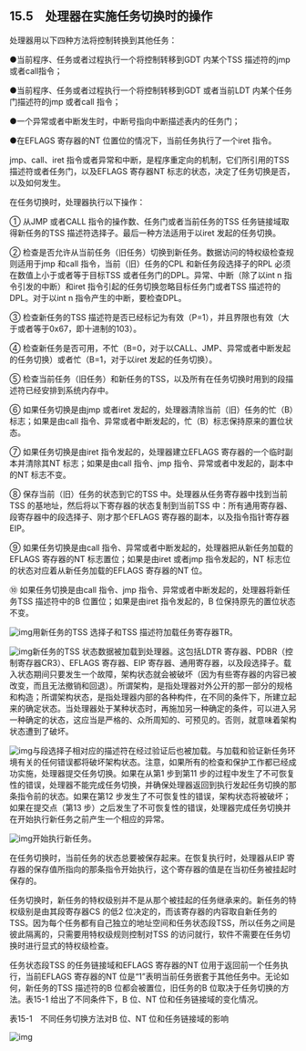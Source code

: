    

## 15.5　处理器在实施任务切换时的操作

处理器用以下四种方法将控制转换到其他任务：

●当前程序、任务或者过程执行一个将控制转移到GDT 内某个TSS 描述符的jmp 或者call指令；

●当前程序、任务或者过程执行一个将控制转移到GDT 或者当前LDT 内某个任务门描述符的jmp 或者call 指令；

●一个异常或者中断发生时，中断号指向中断描述表内的任务门；

●在EFLAGS 寄存器的NT 位置位的情况下，当前任务执行了一个iret 指令。

jmp、call、iret 指令或者异常和中断，是程序重定向的机制，它们所引用的TSS 描述符或者任务门，以及EFLAGS 寄存器NT 标志的状态，决定了任务切换是否，以及如何发生。

在任务切换时，处理器执行以下操作：

① 从JMP 或者CALL 指令的操作数、任务门或者当前任务的TSS 任务链接域取得新任务的TSS 描述符选择子。最后一种方法适用于以iret 发起的任务切换。

② 检查是否允许从当前任务（旧任务）切换到新任务。数据访问的特权级检查规则适用于jmp 和call 指令，当前（旧）任务的CPL 和新任务段选择子的RPL 必须在数值上小于或者等于目标TSS 或者任务门的DPL。异常、中断（除了以int n 指令引发的中断）和iret 指令引起的任务切换忽略目标任务门或者TSS 描述符的DPL。对于以int n 指令产生的中断，要检查DPL。

③ 检查新任务的TSS 描述符是否已经标记为有效（P=1），并且界限也有效（大于或者等于0x67，即十进制的103）。

④ 检查新任务是否可用，不忙（B=0，对于以CALL、JMP、异常或者中断发起的任务切换）或者忙（B=1，对于以iret 发起的任务切换）。

⑤ 检查当前任务（旧任务）和新任务的TSS，以及所有在任务切换时用到的段描述符已经安排到系统内存中。

⑥ 如果任务切换是由jmp 或者iret 发起的，处理器清除当前（旧）任务的忙（B）标志；如果是由call 指令、异常或者中断发起的，忙（B）标志保持原来的置位状态。

⑦ 如果任务切换是由iret 指令发起的，处理器建立EFLAGS 寄存器的一个临时副本并清除其NT 标志；如果是由call 指令、jmp 指令、异常或者中发起的，副本中的NT 标志不变。

⑧ 保存当前（旧）任务的状态到它的TSS 中。处理器从任务寄存器中找到当前TSS 的基地址，然后将以下寄存器的状态复制到当前TSS 中：所有通用寄存器、段寄存器中的段选择子、刚才那个EFLAGS 寄存器的副本，以及指令指针寄存器EIP。

⑨ 如果任务切换是由call 指令、异常或者中断发起的，处理器把从新任务加载的EFLAGS 寄存器的NT 标志置位；如果是由iret 或者jmp 指令发起的，NT 标志位的状态对应着从新任务加载的EFLAGS 寄存器的NT 位。

⑩ 如果任务切换是由call 指令、jmp 指令、异常或者中断发起的，处理器将新任务TSS 描述符中的B 位置位；如果是由iret 指令发起的，B 位保持原先的置位状态不变。

![img](../0-Assets/Epubook/x86汇编语言从实模式到保护模式_李忠_等_Z_Library/images/00664.jpeg)用新任务的TSS 选择子和TSS 描述符加载任务寄存器TR。

![img](../0-Assets/Epubook/x86汇编语言从实模式到保护模式_李忠_等_Z_Library/images/00665.jpeg)新任务的TSS 状态数据被加载到处理器。这包括LDTR 寄存器、PDBR（控制寄存器CR3）、EFLAGS 寄存器、EIP 寄存器、通用寄存器，以及段选择子。载入状态期间只要发生一个故障，架构状态就会被破坏（因为有些寄存器的内容已被改变，而且无法撤销和回退）。所谓架构，是指处理器对外公开的那一部分的规格和构造；所谓架构状态，是指处理器内部的各种构件，在不同的条件下，所建立起来的确定状态。当处理器处于某种状态时，再施加另一种确定的条件，可以进入另一种确定的状态，这应当是严格的、众所周知的、可预见的。否则，就意味着架构状态遭到了破坏。

![img](../0-Assets/Epubook/x86汇编语言从实模式到保护模式_李忠_等_Z_Library/images/00666.jpeg)与段选择子相对应的描述符在经过验证后也被加载。与加载和验证新任务环境有关的任何错误都将破坏架构状态。注意，如果所有的检查和保护工作都已经成功实施，处理器提交任务切换。如果在从第1 步到第11 步的过程中发生了不可恢复性的错误，处理器不能完成任务切换，并确保处理器返回到执行发起任务切换的那条指令前的状态。如果在第12 步发生了不可恢复性的错误，架构状态将被破坏；如果在提交点（第13 步）之后发生了不可恢复性的错误，处理器完成任务切换并在开始执行新任务之前产生一个相应的异常。

![img](../0-Assets/Epubook/x86汇编语言从实模式到保护模式_李忠_等_Z_Library/images/00667.jpeg)开始执行新任务。

在任务切换时，当前任务的状态总要被保存起来。在恢复执行时，处理器从EIP 寄存器的保存值所指向的那条指令开始执行，这个寄存器的值是在当初任务被挂起时保存的。

任务切换时，新任务的特权级别并不是从那个被挂起的任务继承来的。新任务的特权级别是由其段寄存器CS 的低2 位决定的，而该寄存器的内容取自新任务的TSS。因为每个任务都有自己独立的地址空间和任务状态段TSS，所以任务之间是彼此隔离的，只需要用特权级规则控制对TSS 的访问就行，软件不需要在任务切换时进行显式的特权级检查。

任务状态段TSS 的任务链接域和EFLAGS 寄存器的NT 位用于返回前一个任务执行，当前EFLAGS 寄存器的NT 位是“1”表明当前任务嵌套于其他任务中。无论如何，新任务的TSS 描述符的B 位都会被置位，旧任务的B 位取决于任务切换的方法。表15-1 给出了不同条件下，B 位、NT 位和任务链接域的变化情况。

表15-1　不同任务切换方法对B 位、NT 位和任务链接域的影响

![img](../0-Assets/Epubook/x86汇编语言从实模式到保护模式_李忠_等_Z_Library/images/00668.jpeg)